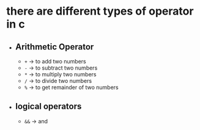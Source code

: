 # there are different types of operator in c 
- ## Arithmetic Operator
  - `+` -> to add two numbers 
  - `-` -> to subtract two numbers
  - `*` -> to multiply two numbers
  - `/` -> to divide two numbers
  - `%` -> to get remainder of two numbers
- ## logical operators
  - `&&` -> and 
